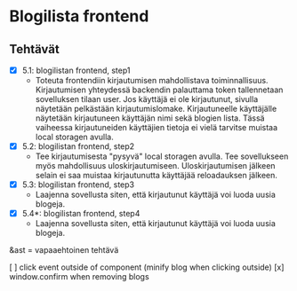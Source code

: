 # Blogilista frontend

## Tehtävät


* [x] 5.1: blogilistan frontend, step1
  * Toteuta frontendiin kirjautumisen mahdollistava toiminnallisuus. Kirjautumisen yhteydessä backendin palauttama token tallennetaan sovelluksen tilaan user. Jos käyttäjä ei ole kirjautunut, sivulla näytetään pelkästään kirjautumislomake. Kirjautuneelle käyttäjälle näytetään kirjautuneen käyttäjän nimi sekä blogien lista. Tässä vaiheessa kirjautuneiden käyttäjien tietoja ei vielä tarvitse muistaa local storagen avulla.
* [x] 5.2: blogilistan frontend, step2
  * Tee kirjautumisesta "pysyvä" local storagen avulla. Tee sovellukseen myös mahdollisuus uloskirjautumiseen. Uloskirjautumisen jälkeen selain ei saa muistaa kirjautunutta käyttäjää reloadauksen jälkeen.
* [x] 5.3: blogilistan frontend, step3
  * Laajenna sovellusta siten, että kirjautunut käyttäjä voi luoda uusia blogeja.
* [x] 5.4*: blogilistan frontend, step4
  * Laajenna sovellusta siten, että kirjautunut käyttäjä voi luoda uusia blogeja.

&ast = vapaaehtoinen tehtävä

[ ] click event outside of component (minify blog when clicking outside)
[x] window.confirm when removing blogs